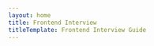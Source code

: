 ```yaml
---
layout: home
title: Frontend Interview
titleTemplate: Frontend Interview Guide
---
```


<script setup>
import { onMounted } from 'vue'

onMounted(() => {
  window.location.href = '/guide/'
})
</script>
